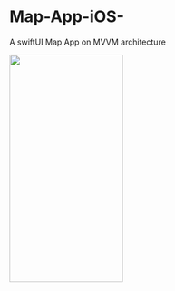 # Map-App-iOS-
A swiftUI Map App on MVVM architecture





<img src="https://github.com/piyushsingh9862/Map-App-iOS-/assets/84294976/b9db898b-d049-4703-8813-927c054ad5b0" data-canonical-src="https://gyazo.com/eb5c5741b6a9a16c692170a41a49c858.png" width="200" height="400" />
